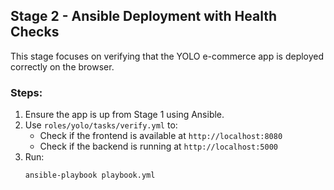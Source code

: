 ## Stage 2 - Ansible Deployment with Health Checks

This stage focuses on verifying that the YOLO e-commerce app is deployed correctly on the browser.

### Steps:

1. Ensure the app is up from Stage 1 using Ansible.
2. Use `roles/yolo/tasks/verify.yml` to:
   - Check if the frontend is available at `http://localhost:8080`
   - Check if the backend is running at `http://localhost:5000`
3. Run:
   ```bash
   ansible-playbook playbook.yml
